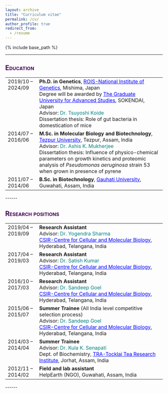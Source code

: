 ```yaml
---
layout: archive
title: "Curriculum vitae"
permalink: /cv/
author_profile: true
redirect_from:
  - /resume
---
```


{% include base_path %}

------
## <span style="font-variant:small-caps;"><span style="color:#440154">**Education**</span></span>

<table style="border: none; width: 100%; font-size: 16px;">
  <tr>
    <td style="border: none; width: 20%; vertical-align: top;">2019/10 – 2024/09</td>
    <td style="border: none;">
      <b>Ph.D. in Genetics</b>, <a href="https://www.nig.ac.jp/nig/" style="color: blue;">ROIS-National Institute of Genetics</a>, Mishima, Japan<br>
      Degree will be awarded by <a href="https://www.soken.ac.jp/en/" style="color: blue;">The Graduate University for Advanced Studies</a>, SOKENDAI, Japan<br>
      Advisor: <span style="color:teal;">Dr. Tsuyoshi Koide</span><br>
      Dissertation thesis: Role of gut bacteria in domestication of mice<br>
    </td>
  </tr>
  <tr>
    <td style="border: none; width: 20%; vertical-align: top;">2014/07 – 2016/06</td>
    <td style="border: none;">
      <b>M.Sc. in Molecular Biology and Biotechnology</b>, <a href="https://www.tezu.ernet.in" style="color: blue;">Tezpur University</a>, Tezpur, Assam, India<br>
      Advisor: <span style="color:teal;">Dr. Ashis K. Mukherjee</span><br>
      Dissertation thesis: Influence of physico-chemical parameters on growth kinetics and proteomic analysis of <i>Pseudomonas aeruginosa</i> strain 53 when grown in presence of pyrene<br>
    </td>
  </tr>
  <tr>
    <td style="border: none; width: 20%; vertical-align: top;">2011/07 – 2014/06</td>
    <td style="border: none;">
      <b>B.Sc. in Biotechnology</b>, <a href="https://gauhati.ac.in/" style="color: blue;">Gauhati University</a>, Guwahati, Assam, India<br>
    </td>
  </tr>
</table>
------

## <span style="font-variant:small-caps;"><span style="color:#440154">**Research positions**</span></span>

<table style="border: none; width: 100%; font-size: 16px;">
  <tr>
    <td style="border: none; width: 20%; vertical-align: top;">2019/04 – 2019/09</td>
    <td style="border: none;">
      <b>Research Assistant</b><br>
      Advisor: <span style="color:teal;">Dr. Yogendra Sharma</span><br> 
      <a href="https://www.ccmb.res.in/" style="color: blue;">CSIR-Centre for Cellular and Molecular Biology</a>, Hyderabad, Telangana, India<br>
    </td>
  </tr>
  <tr>
    <td style="border: none; width: 20%; vertical-align: top;">2017/04 – 2019/03</td>
    <td style="border: none;">
      <b>Research Assistant</b><br>
      Advisor: <span style="color:teal;">Dr. Satish Kumar</span><br> 
      <a href="https://www.ccmb.res.in/" style="color: blue;">CSIR-Centre for Cellular and Molecular Biology</a>, Hyderabad, Telangana, India<br>
    </td>
  </tr>
  <tr>
    <td style="border: none; width: 20%; vertical-align: top;">2016/10 – 2017/03</td>
    <td style="border: none;">
      <b>Research Assistant</b><br>
      Advisor: <span style="color:teal;">Dr. Sandeep Goel</span><br> 
      <a href="https://www.ccmb.res.in/" style="color: blue;">CSIR-Centre for Cellular and Molecular Biology</a>, Hyderabad, Telangana, India<br>
    </td>
  </tr>
  <tr>
    <td style="border: none; width: 20%; vertical-align: top;">2015/06 – 2015/07</td>
    <td style="border: none;">
      <b>Summer Trainee</b> (All India level competitive selection process)<br>
      Advisor: <span style="color:teal;">Dr. Sandeep Goel</span><br> 
      <a href="https://www.ccmb.res.in/" style="color: blue;">CSIR-Centre for Cellular and Molecular Biology</a>, Hyderabad, Telangana, India<br>
    </td>
  </tr>
  <tr>
    <td style="border: none; width: 20%; vertical-align: top;">2014/03 – 2014/04</td>
    <td style="border: none;">
      <b>Summer Trainee</b><br>
      Advisor: <span style="color:teal;">Dr. Kula K. Senapati</span><br>
      Dept. of Biochemistry, <a href="https://www.tocklai.org/" style="color: blue;">TRA-Tocklai Tea Research Institute</a>, Jorhat, Assam, India<br>
    </td>
  </tr>
  <tr>
    <td style="border: none; width: 20%; vertical-align: top;">2012/11 – 2014/02</td>
    <td style="border: none;">
      <b>Field and lab assistant</b><br>
      HelpEarth (NGO), Guwahati, Assam, India<br>
    </td>
  </tr>
</table>
------
